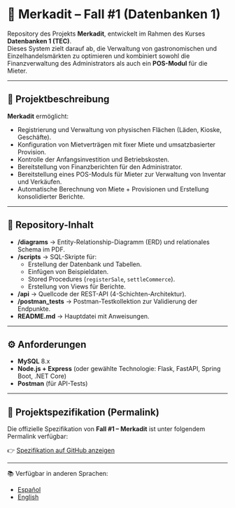 # 🏪 Merkadit – Fall #1 (Datenbanken 1)

Repository des Projekts **Merkadit**, entwickelt im Rahmen des Kurses **Datenbanken 1 (TEC)**.  
Dieses System zielt darauf ab, die Verwaltung von gastronomischen und Einzelhandelsmärkten zu optimieren und kombiniert sowohl die Finanzverwaltung des Administrators als auch ein **POS-Modul** für die Mieter.

---

## 📌 Projektbeschreibung
**Merkadit** ermöglicht:
- Registrierung und Verwaltung von physischen Flächen (Läden, Kioske, Geschäfte).
- Konfiguration von Mietverträgen mit fixer Miete und umsatzbasierter Provision.
- Kontrolle der Anfangsinvestition und Betriebskosten.
- Bereitstellung von Finanzberichten für den Administrator.
- Bereitstellung eines POS-Moduls für Mieter zur Verwaltung von Inventar und Verkäufen.
- Automatische Berechnung von Miete + Provisionen und Erstellung konsolidierter Berichte.

---

## 📂 Repository-Inhalt
- **/diagrams** → Entity-Relationship-Diagramm (ERD) und relationales Schema im PDF.  
- **/scripts** → SQL-Skripte für:
  - Erstellung der Datenbank und Tabellen.
  - Einfügen von Beispieldaten.
  - Stored Procedures (`registerSale`, `settleCommerce`).
  - Erstellung von Views für Berichte.
- **/api** → Quellcode der REST-API (4-Schichten-Architektur).  
- **/postman_tests** → Postman-Testkollektion zur Validierung der Endpunkte.  
- **README.md** → Hauptdatei mit Anweisungen.  

---

## ⚙️ Anforderungen
- **MySQL** 8.x  
- **Node.js + Express** (oder gewählte Technologie: Flask, FastAPI, Spring Boot, .NET Core)  
- **Postman** (für API-Tests)  

---

## 📄 Projektspezifikation (Permalink)

Die offizielle Spezifikation von **Fall #1 – Merkadit** ist unter folgendem Permalink verfügbar:  

👉 [Spezifikation auf GitHub anzeigen](https://github.com/vsurak/cursostec/blob/abbee4d51385a925771acdd6c8ac0b2c17e498b5/bases%20I/Caso%20%231.md)

---

📚 Verfügbar in anderen Sprachen:  
- [Español](./README.md)  
- [English](./README.en.md)  
